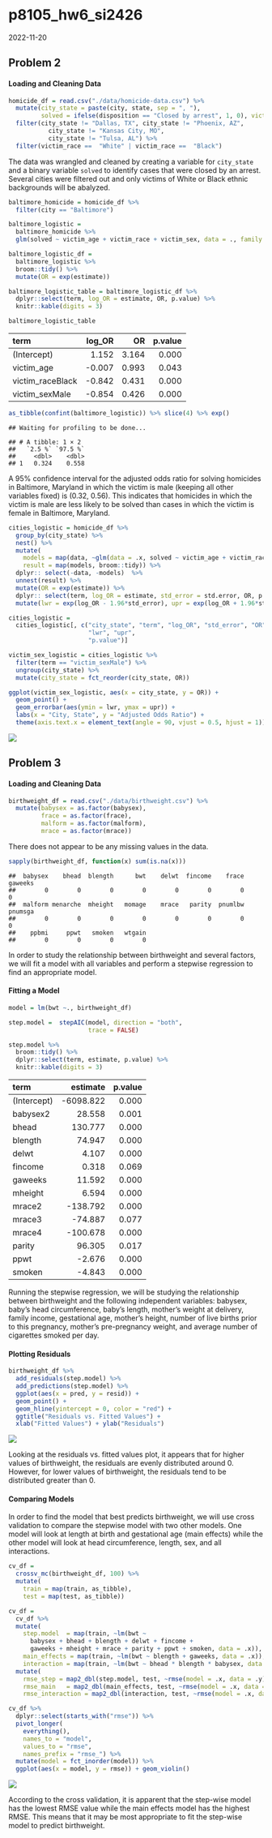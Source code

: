 p8105_hw6_si2426
================
2022-11-20

## Problem 2

#### Loading and Cleaning Data

``` r
homicide_df = read.csv("./data/homicide-data.csv") %>% 
  mutate(city_state = paste(city, state, sep = ", "), 
         solved = ifelse(disposition == "Closed by arrest", 1, 0), victim_age = as.numeric(victim_age), victim_race = fct_relevel(victim_race, "White")) %>%
  filter(city_state != "Dallas, TX", city_state != "Phoenix, AZ",
           city_state != "Kansas City, MO",
           city_state != "Tulsa, AL") %>%
  filter(victim_race ==  "White" | victim_race ==  "Black")
```

The data was wrangled and cleaned by creating a variable for
`city_state` and a binary variable `solved` to identify cases that were
closed by an arrest. Several cities were filtered out and only victims
of White or Black ethnic backgrounds will be abalyzed.

``` r
baltimore_homicide = homicide_df %>% 
  filter(city == "Baltimore")

baltimore_logistic = 
  baltimore_homicide %>% 
  glm(solved ~ victim_age + victim_race + victim_sex, data = ., family = binomial()) 

baltimore_logistic_df = 
  baltimore_logistic %>% 
  broom::tidy() %>% 
  mutate(OR = exp(estimate)) 

baltimore_logistic_table = baltimore_logistic_df %>%
  dplyr::select(term, log_OR = estimate, OR, p.value) %>% 
  knitr::kable(digits = 3)

baltimore_logistic_table
```

| term             | log_OR |    OR | p.value |
|:-----------------|-------:|------:|--------:|
| (Intercept)      |  1.152 | 3.164 |   0.000 |
| victim_age       | -0.007 | 0.993 |   0.043 |
| victim_raceBlack | -0.842 | 0.431 |   0.000 |
| victim_sexMale   | -0.854 | 0.426 |   0.000 |

``` r
as_tibble(confint(baltimore_logistic)) %>% slice(4) %>% exp()
```

    ## Waiting for profiling to be done...

    ## # A tibble: 1 × 2
    ##   `2.5 %` `97.5 %`
    ##     <dbl>    <dbl>
    ## 1   0.324    0.558

A 95% confidence interval for the adjusted odds ratio for solving
homicides in Baltimore, Maryland in which the victim is male (keeping
all other variables fixed) is (0.32, 0.56). This indicates that
homicides in which the victim is male are less likely to be solved than
cases in which the victim is female in Baltimore, Maryland.

``` r
cities_logistic = homicide_df %>% 
  group_by(city_state) %>% 
  nest() %>%
  mutate( 
    models = map(data, ~glm(data = .x, solved ~ victim_age + victim_race + victim_sex, family = binomial())),
    result = map(models, broom::tidy)) %>%
  dplyr:: select(-data, -models)  %>% 
  unnest(result) %>%
  mutate(OR = exp(estimate)) %>%
  dplyr:: select(term, log_OR = estimate, std_error = std.error, OR, p.value) %>%
  mutate(lwr = exp(log_OR - 1.96*std_error), upr = exp(log_OR + 1.96*std_error))

cities_logistic =
  cities_logistic[, c("city_state", "term", "log_OR", "std_error", "OR", 
                      "lwr", "upr",
                      "p.value")]
```

``` r
victim_sex_logistic = cities_logistic %>% 
  filter(term == "victim_sexMale") %>%
  ungroup(city_state) %>%
  mutate(city_state = fct_reorder(city_state, OR))

ggplot(victim_sex_logistic, aes(x = city_state, y = OR)) + 
  geom_point() +
  geom_errorbar(aes(ymin = lwr, ymax = upr)) +
  labs(x = "City, State", y = "Adjusted Odds Ratio") +
  theme(axis.text.x = element_text(angle = 90, vjust = 0.5, hjust = 1))
```

![](p8105_hw6_si2426_files/figure-gfm/unnamed-chunk-6-1.png)<!-- -->

## Problem 3

#### Loading and Cleaning Data

``` r
birthweight_df = read.csv("./data/birthweight.csv") %>%
  mutate(babysex = as.factor(babysex),
         frace = as.factor(frace),
         malform = as.factor(malform),
         mrace = as.factor(mrace))
```

There does not appear to be any missing values in the data.

``` r
sapply(birthweight_df, function(x) sum(is.na(x)))
```

    ##  babysex    bhead  blength      bwt    delwt  fincome    frace  gaweeks 
    ##        0        0        0        0        0        0        0        0 
    ##  malform menarche  mheight   momage    mrace   parity  pnumlbw  pnumsga 
    ##        0        0        0        0        0        0        0        0 
    ##    ppbmi     ppwt   smoken   wtgain 
    ##        0        0        0        0

In order to study the relationship between birthweight and several
factors, we will fit a model with all variables and perform a stepwise
regression to find an appropriate model.

#### Fitting a Model

``` r
model = lm(bwt ~., birthweight_df)

step.model =  stepAIC(model, direction = "both", 
                      trace = FALSE)

step.model %>% 
  broom::tidy() %>% 
  dplyr::select(term, estimate, p.value) %>% 
  knitr::kable(digits = 3)
```

| term        |  estimate | p.value |
|:------------|----------:|--------:|
| (Intercept) | -6098.822 |   0.000 |
| babysex2    |    28.558 |   0.001 |
| bhead       |   130.777 |   0.000 |
| blength     |    74.947 |   0.000 |
| delwt       |     4.107 |   0.000 |
| fincome     |     0.318 |   0.069 |
| gaweeks     |    11.592 |   0.000 |
| mheight     |     6.594 |   0.000 |
| mrace2      |  -138.792 |   0.000 |
| mrace3      |   -74.887 |   0.077 |
| mrace4      |  -100.678 |   0.000 |
| parity      |    96.305 |   0.017 |
| ppwt        |    -2.676 |   0.000 |
| smoken      |    -4.843 |   0.000 |

Running the stepwise regression, we will be studying the relationship
between birthweight and the following independent variables: babysex,
baby’s head circumference, baby’s length, mother’s weight at delivery,
family income, gestational age, mother’s height, number of live births
prior to this pregnancy, mother’s pre-pregnancy weight, and average
number of cigarettes smoked per day.

#### Plotting Residuals

``` r
birthweight_df %>% 
  add_residuals(step.model) %>% 
  add_predictions(step.model) %>%
  ggplot(aes(x = pred, y = resid)) + 
  geom_point() +
  geom_hline(yintercept = 0, color = "red") +
  ggtitle("Residuals vs. Fitted Values") +
  xlab("Fitted Values") + ylab("Residuals")
```

![](p8105_hw6_si2426_files/figure-gfm/unnamed-chunk-10-1.png)<!-- -->

Looking at the residuals vs. fitted values plot, it appears that for
higher values of birthweight, the residuals are evenly distributed
around 0. However, for lower values of birthweight, the residuals tend
to be distributed greater than 0.

#### Comparing Models

In order to find the model that best predicts birthweight, we will use
cross validation to compare the stepwise model with two other models.
One model will look at length at birth and gestational age (main
effects) while the other model will look at head circumference, length,
sex, and all interactions.

``` r
cv_df =
  crossv_mc(birthweight_df, 100) %>% 
  mutate(
    train = map(train, as_tibble),
    test = map(test, as_tibble))

cv_df = 
  cv_df %>% 
  mutate(
    step.model  = map(train, ~lm(bwt ~ 
      babysex + bhead + blength + delwt + fincome + 
      gaweeks + mheight + mrace + parity + ppwt + smoken, data = .x)),
    main_effects = map(train, ~lm(bwt ~ blength + gaweeks, data = .x)),
    interaction = map(train, ~lm(bwt ~ bhead * blength * babysex, data = .x))) %>%
  mutate(
    rmse_step = map2_dbl(step.model, test, ~rmse(model = .x, data = .y)),
    rmse_main   = map2_dbl(main_effects, test, ~rmse(model = .x, data = .y)),
    rmse_interaction = map2_dbl(interaction, test, ~rmse(model = .x, data = .y)))

cv_df %>% 
  dplyr::select(starts_with("rmse")) %>% 
  pivot_longer(
    everything(),
    names_to = "model", 
    values_to = "rmse",
    names_prefix = "rmse_") %>% 
  mutate(model = fct_inorder(model)) %>% 
  ggplot(aes(x = model, y = rmse)) + geom_violin()
```

![](p8105_hw6_si2426_files/figure-gfm/unnamed-chunk-11-1.png)<!-- -->

According to the cross validation, it is apparent that the step-wise
model has the lowest RMSE value while the main effects model has the
highest RMSE. This means that it may be most appropriate to fit the
step-wise model to predict birthweight.
